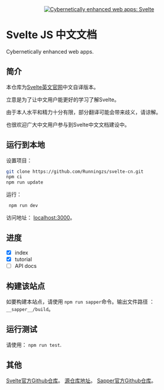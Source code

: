 

<center> 
  <a href="https://svelte.dev">
	<img alt="Cybernetically enhanced web apps: Svelte" src="https://sveltejs.github.io/assets/banner.png">
  </a>
</center>

# Svelte JS 中文文档
Cybernetically enhanced web apps.

## 简介

本仓库为[Svelte英文官网](https://svelte.dev/)中文自译版本。

立意是为了让中文用户能更好的学习了解Svelte。

由于本人水平和精力十分有限，部分翻译可能会带来歧义，请谅解。

也很欢迎广大中文用户参与到Svelte中文文档建设中。

## 运行到本地

设置项目：

```bash
git clone https://github.com/Runningzs/svelte-cn.git
npm ci
npm run update
```

运行：

```bash
 npm run dev
 ```
 访问地址： [localhost:3000](http://localhost:3000)。


## 进度

- [x] index
- [x] tutorial 
- [ ] API docs

## 构建该站点

如要构建本站点，请使用 `npm run sapper`命令。输出文件路径 ：`__sapper__/build`。

## 运行测试

请使用： `npm run test`.

## 其他

[Svelte官方Github仓库](https://github.com/sveltejs/svelte)。
[源仓库地址](https://github.com/sveltejs/svelte/tree/master/site)。
[Sapper官方Github仓库](https://github.com/sveltejs/sapper)。